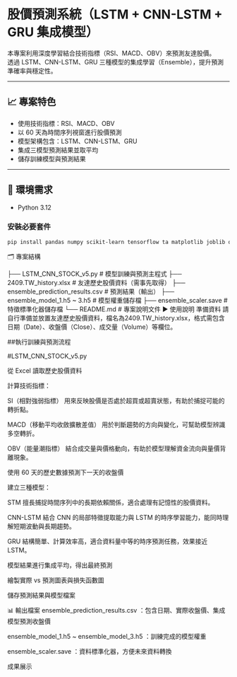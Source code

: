 # 股價預測系統（LSTM + CNN-LSTM + GRU 集成模型）

本專案利用深度學習結合技術指標（RSI、MACD、OBV）來預測友達股價。  
透過 LSTM、CNN-LSTM、GRU 三種模型的集成學習（Ensemble），提升預測準確率與穩定性。

---

## 📈 專案特色

- 使用技術指標：RSI、MACD、OBV  
- 以 60 天為時間序列視窗進行股價預測  
- 模型架構包含：LSTM、CNN-LSTM、GRU  
- 集成三模型預測結果並取平均  
- 儲存訓練模型與預測結果

---

## 🧰 環境需求

- Python 3.12

### 安裝必要套件

```bash
pip install pandas numpy scikit-learn tensorflow ta matplotlib joblib openpyxl
```

🗂 專案結構

├── LSTM_CNN_STOCK_v5.py            # 模型訓練與預測主程式
├── 2409.TW_history.xlsx             # 友達歷史股價資料（需事先取得）
├── ensemble_prediction_results.csv  # 預測結果（輸出）
├── ensemble_model_1.h5 ~ 3.h5    # 模型權重儲存檔
├── ensemble_scaler.save          # 特徵標準化器儲存檔
└── README.md                     # 專案說明文件
▶️ 使用說明
準備資料
請自行準備並放置友達歷史股價資料，檔名為2409.TW_history.xlsx，格式需包含日期（Date）、收盤價（Close）、成交量（Volume）等欄位。

##執行訓練與預測流程


#LSTM_CNN_STOCK_v5.py

從 Excel 讀取歷史股價資料

計算技術指標：

SI（相對強弱指標） 用來反映股價是否處於超買或超賣狀態，有助於捕捉可能的轉折點。

MACD（移動平均收斂擴散差值） 用於判斷趨勢的方向與變化，可幫助模型辨識多空轉折。

OBV（能量潮指標） 結合成交量與價格動向，有助於模型理解資金流向與量價背離現象。

使用 60 天的歷史數據預測下一天的收盤價

建立三種模型：

STM 擅長捕捉時間序列中的長期依賴關係，適合處理有記憶性的股價資料。

CNN-LSTM 結合 CNN 的局部特徵提取能力與 LSTM 的時序學習能力，能同時理解短期波動與長期趨勢。

GRU 結構簡單、計算效率高，適合資料量中等的時序預測任務，效果接近 LSTM。


模型結果進行集成平均，得出最終預測

繪製實際 vs 預測圖表與損失函數圖

儲存預測結果與模型檔案



📊 輸出檔案
ensemble_prediction_results.csv ：包含日期、實際收盤價、集成模型預測收盤價

ensemble_model_1.h5 ~ ensemble_model_3.h5 ：訓練完成的模型權重

ensemble_scaler.save ：資料標準化器，方便未來資料轉換

成果展示



